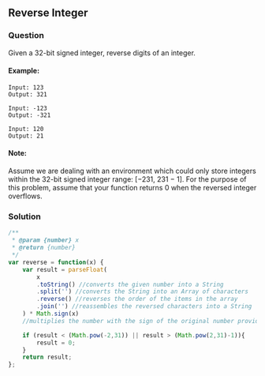 ## Reverse Integer

### Question

Given a 32-bit signed integer, reverse digits of an integer.

#### Example:
```shell
Input: 123
Output: 321
```

```shell
Input: -123
Output: -321
```

```shell
Input: 120
Output: 21
```

#### Note:
Assume we are dealing with an environment which could only store integers within the 32-bit signed integer range: [−231,  231 − 1]. For the purpose of this problem, assume that your function returns 0 when the reversed integer overflows.

### Solution
```javascript
/**
 * @param {number} x
 * @return {number}
 */
var reverse = function(x) {
    var result = parseFloat(
        x
        .toString() //converts the given number into a String
        .split('') //converts the String into an Array of characters
        .reverse() //reverses the order of the items in the array
        .join('') //reassembles the reversed characters into a String
    ) * Math.sign(x)
    //multiplies the number with the sign of the original number provided  

    if (result < (Math.pow(-2,31)) || result > (Math.pow(2,31)-1)){
        result = 0;
    }
    return result;
};
```
